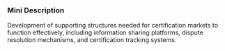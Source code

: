 ### Mini Description

Development of supporting structures needed for certification markets to function effectively, including information sharing platforms, dispute resolution mechanisms, and certification tracking systems.

